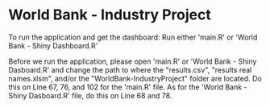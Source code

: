 # World Bank - Industry Project

To run the application and get the dashboard: Run either 'main.R' or 'World Bank - Shiny Dashboard.R'

Before we run the application, please open 'main.R' or 'World Bank - Shiny Dasboard.R' and change the path to where the "results.csv", "results real names.xlsm", and/or the "WorldBank-IndustryProject" folder are located. Do this on Line 67, 76, and 102 for the 'main.R' file. As for the 'World Bank - Shiny Dasboard.R' file, do this on Line 68 and 78.
